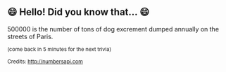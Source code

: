 ## :smile: Hello! Did you know that... :smile:
500000 is the number of tons of dog excrement dumped annually on the streets of Paris.

<sup>(come back in 5 minutes for the next trivia)</sup>


<sup>Credits: http://numbersapi.com</sup>
